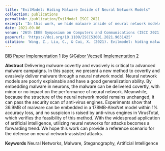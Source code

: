```yaml
---
title: "EvilModel: Hiding Malware Inside of Neural Network Models"
collection: publications
permalink: /publication/EvilModel_ISCC_2021
excerpt: 'In this work, we hide malware inside of neural network models without causing accuracy loss.'
date: 2021-09-06
venue: '26th IEEE Symposium on Computers and Communications (ISCC 2021)'
paperurl: 'https://doi.org/10.1109/ISCC53001.2021.9631425'
citation: 'Wang, Z., Liu, C., & Cui, X. (2021). Evilmodel: hiding malware inside of neural network models. In 2021 IEEE Symposium on Computers and Communications (ISCC) (pp. 1-7). IEEE.'
---
```


[BIB](/files/EM_ieee.bib) [Paper](https://doi.org/10.1109/ISCC53001.2021.9631425) [Implementation 1](https://github.com/gaborvecsei/Neural-Network-Steganography) (by [@Gábor Vecsei](https://www.gaborvecsei.com/)) [Implementation 2](https://github.com/fishjojo1/pyfltemb) 

__Abstract__ Delivering malware covertly and evasively is critical to advanced malware campaigns. In this paper, we present a new method to covertly and evasively deliver malware through a neural network model. Neural network models are poorly explainable and have a good generalization ability. By embedding malware in neurons, the malware can be delivered covertly, with minor or no impact on the performance of neural network. Meanwhile, because the structure of the neural network model remains unchanged, it can pass the security scan of anti-virus engines. Experiments show that 36.9MB of malware can be embedded in a 178MB-AlexNet model within 1% accuracy loss, and no suspicion is raised by anti-virus engines in VirusTotal, which verifies the feasibility of this method. With the widespread application of artificial intelligence, utilizing neural networks for attacks becomes a forwarding trend. We hope this work can provide a reference scenario for the defense on neural network-assisted attacks.

__Keywords__ Neural Networks, Malware, Steganography, Artificial Intelligence

